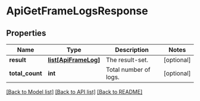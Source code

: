 # ApiGetFrameLogsResponse

## Properties
Name | Type | Description | Notes
------------ | ------------- | ------------- | -------------
**result** | [**list[ApiFrameLog]**](ApiFrameLog.md) | The result-set. | [optional] 
**total_count** | **int** | Total number of logs. | [optional] 

[[Back to Model list]](../README.md#documentation-for-models) [[Back to API list]](../README.md#documentation-for-api-endpoints) [[Back to README]](../README.md)


